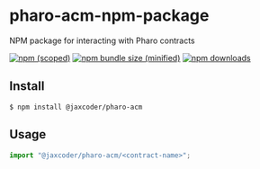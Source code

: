 # pharo-acm-npm-package
NPM package for interacting with Pharo contracts

[![npm (scoped)](https://img.shields.io/npm/v/@jaxcoder/pharo-acm.svg)](https://www.npmjs.com/package/@jaxcoder/pharo-acm)
[![npm bundle size (minified)](https://img.shields.io/bundlephobia/min/@jaxcoder/pharo-acm.svg)](https://www.npmjs.com/package/@jaxcoder/pharo-acm)
[![npm downloads](https://img.shields.io/npm/dw/@jaxcoder/phaor-acm?style=plastic)](https://img.shields.io/npm/dw/@jaxcoder/phaor-acm?style=plastic)

## Install

```
$ npm install @jaxcoder/pharo-acm
```

## Usage

```js
import "@jaxcoder/pharo-acm/<contract-name>";


```